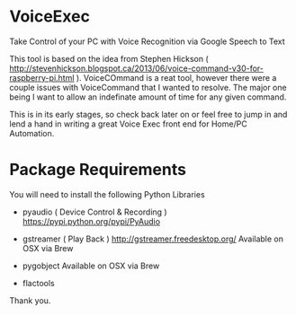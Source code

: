 VoiceExec
=========

Take Control of your PC with Voice Recognition via Google Speech to Text

This tool is based on the idea from Stephen Hickson ( http://stevenhickson.blogspot.ca/2013/06/voice-command-v30-for-raspberry-pi.html ).
VoiceCOmmand is a reat tool, however there were a couple issues with VoiceCommand that I wanted to resolve. The major one being I want to allow an indefinate amount of time for any given command.

This is in its early stages, so check back later on or feel free to jump in and lend a hand in writing a great Voice Exec front end for Home/PC Automation.


Package Requirements
====================

You will need to install the following Python Libraries
 - pyaudio ( Device Control & Recording )
	https://pypi.python.org/pypi/PyAudio

 - gstreamer ( Play Back )
	http://gstreamer.freedesktop.org/
	Available on OSX via Brew

 - pygobject
	Available on OSX via Brew

 - flactools
	


Thank you.

